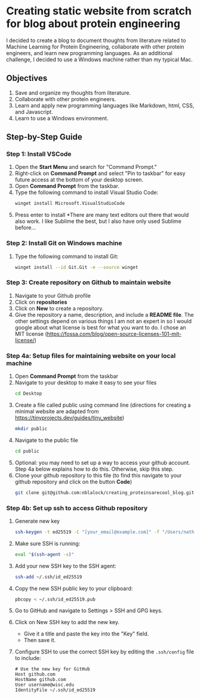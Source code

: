 # Creating static website from scratch for blog about protein engineering

I decided to create a blog to document thoughts from literature related to Machine Learning for Protein Engineering, collaborate with other protein engineers, and learn new programming languages. As an additional challenge, I decided to use a Windows machine rather than my typical Mac.

## Objectives
1. Save and organize my thoughts from literature.
2. Collaborate with other protein engineers.
3. Learn and apply new programming languages like Markdown, html, CSS, and Javascript.
4. Learn to use a Windows environment.

## Step-by-Step Guide

### Step 1: Install VSCode
1. Open the **Start Menu** and search for "Command Prompt."
2. Right-click on **Command Prompt** and select "Pin to taskbar" for easy future access at the bottom of your desktop screen.
3. Open **Command Prompt** from the taskbar.
4. Type the following command to install Visual Studio Code:
   ```bash
   winget install Microsoft.VisualStudioCode
   ```
6. Press enter to install
*There are many text editors out there that would also work. I like Sublime the best, but I also have only used Sublime before...

### Step 2: Install Git on Windows machine
1. Type the following command to install Git:
   ```bash
   winget install --id Git.Git -e --source winget
   ```

### Step 3: Create repository on Github to maintain website
1. Navigate to your Github profile
2. Click on **repositories**
3. Click on **New** to create a repository.
4. Give the repository a name, description, and include a **README file**. The other settings depend on various things I am not an expert in so I would google about what license is best for what you want to do. I chose an MIT license (https://fossa.com/blog/open-source-licenses-101-mit-license/)

### Step 4a: Setup files for maintaining website on your local machine
1. Open **Command Prompt** from the taskbar
2. Navigate to your desktop to make it easy to see your files
   ```bash
   cd Desktop
   ```
3. Create a file called public using command line (directions for creating a minimal website are adapted from https://tinyprojects.dev/guides/tiny_website)
   ```bash
   mkdir public
   ```
4. Navigate to the public file
    ```bash
   cd public
   ```
5. Optional: you may need to set up a way to access your github account. Step 4a below explains how to do this. Otherwise, skip this step.
6. Clone your github repository to this file (to find this navigate to your github repository and click on the button **Code**)
   ```bash
   git clone git@github.com:nblalock/creating_proteinsarecool_blog.git

### Step 4b: Set up ssh to access Github repository
1. Generate new key
    ```bash
    ssh-keygen -t ed25519 -C "[your_email@example.com]" -f "/Users/nathanielblalock/.ssh/id_ed25519"
    ```
  
2. Make sure SSH is running: 
    ```bash
    eval "$(ssh-agent -s)"
    ```

3. Add your new SSH key to the SSH agent: 
    ```bash
    ssh-add ~/.ssh/id_ed25519
    ```

4. Copy the new SSH public key to your clipboard: 
    ```bash
    pbcopy < ~/.ssh/id_ed25519.pub
    ```

5. Go to GitHub and navigate to Settings > SSH and GPG keys.

6. Click on New SSH key to add the new key. 
    - Give it a title and paste the key into the "Key" field. 
    - Then save it.

7. Configure SSH to use the correct SSH key by editing the `.ssh/config` file to include:
    ```text
    # Use the new key for GitHub
    Host github.com
    HostName github.com
    User username@wisc.edu
    IdentityFile ~/.ssh/id_ed25519
    ```



